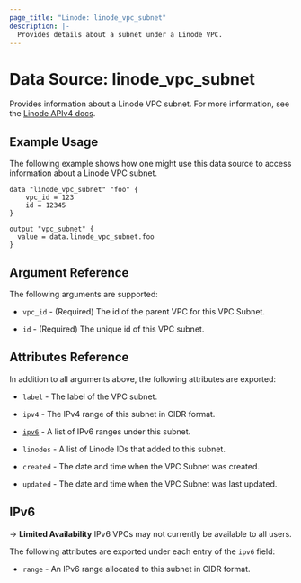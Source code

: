 ```yaml
---
page_title: "Linode: linode_vpc_subnet"
description: |-
  Provides details about a subnet under a Linode VPC.
---
```


# Data Source: linode\_vpc\_subnet

Provides information about a Linode VPC subnet.
For more information, see the [Linode APIv4 docs](https://techdocs.akamai.com/linode-api/reference/get-vpc-subnet).

## Example Usage

The following example shows how one might use this data source to access information about a Linode VPC subnet.

```hcl
data "linode_vpc_subnet" "foo" {
    vpc_id = 123
    id = 12345
}

output "vpc_subnet" {
  value = data.linode_vpc_subnet.foo
}
```

## Argument Reference

The following arguments are supported:

* `vpc_id` - (Required) The id of the parent VPC for this VPC Subnet.

* `id` - (Required) The unique id of this VPC subnet.

## Attributes Reference

In addition to all arguments above, the following attributes are exported:

* `label` - The label of the VPC subnet.

* `ipv4` - The IPv4 range of this subnet in CIDR format.

* [`ipv6`](#ipv6) - A list of IPv6 ranges under this subnet.

* `linodes` - A list of Linode IDs that added to this subnet.

* `created` - The date and time when the VPC Subnet was created.

* `updated` - The date and time when the VPC Subnet was last updated.

## IPv6

-> **Limited Availability** IPv6 VPCs may not currently be available to all users.

The following attributes are exported under each entry of the `ipv6` field:

* `range` - An IPv6 range allocated to this subnet in CIDR format.
